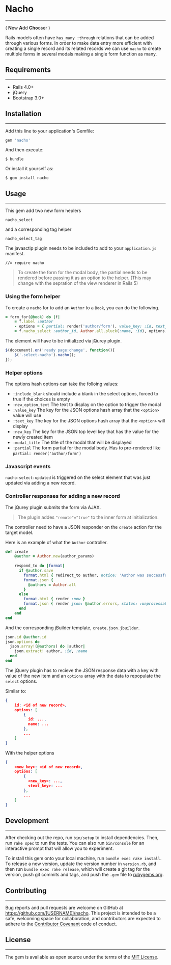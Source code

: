 # Nacho 
-----

( **N**ew **A**dd **Cho**oser )

Rails models often have `has_many :through` relations that can be added through various forms. In order to make data
entry more efficient with creating a single record and its related records we can use `nacho` to create multiple forms
in several modals making a single form function as many.

## Requirements
-----

* Rails 4.0+
* jQuery
* Bootstrap 3.0+

## Installation
-----

Add this line to your application's Gemfile:

```ruby
gem 'nacho'
```

And then execute:

    $ bundle

Or install it yourself as:

    $ gem install nacho

## Usage
-----

This gem add two new form heplers

    nacho_select
 
and a corresponding tag helper

    nacho_select_tag
    
The javasctip plugin needs to be included  to add to your `application.js` manifest.

    //= require nacho
    
> To create the form for the modal body, the partial needs to be rendered before passing it as an option to the helper. (This may change with the sepration of the view renderer in Rails 5)

### Using the form helper

To create a `nacho` for to add an `Author` to a `Book`, you can do the following.
 
```ruby
= form_for(@book) do |f|
    = f.label :author
    - options = { partial: render('author/form'), value_key: :id, text_key: :name, new_key: :id, selected: @book.author.id }
    = f.nacho_select :author_id, Author.all.pluck(:name, :id), options, {class: 'select-nacho'}
```

The element will have to be initialized via jQurey plugin.

```javascript
$(doocument).on('ready page:change', function(){
    $('.select-nacho').nacho();
});
```

### Helper options

The options hash options can take the folloing values:

- ``:include_blank``  should include a blank in the select options, forced to true if the choices is empty
- ``:new_option_text`` The text to display on the option to trigger the modal
- ``:value_key`` The key for the JSON options hash array that the `<option>` value will use
- ``:text_key`` The key for the JSON options hash array that the `<option>` will display
- ``:new_key`` The key for the JSON top level key that has the value for the newly created item
- ``:modal_title`` The title of the modal that will be displayed
- ``:partial`` The form partial for the modal body. Has to pre-rendered like `partial: render('author/form')`
 
### Javascript events


``nacho-select:updated`` is triggered on the select element that was just updated via adding a new record.


### Controller responses for adding a new record

The jQurey plugin submits the form via AJAX.
 
> The plugin addes `"remote"="true"` to the inner form at initialization.

The controller need to have a JSON responder on the `create` action for the target model.

Here is an example of what the `Author` controller.

```ruby
def create
    @author = Author.new(author_params)
    
    respond_to do |format|
      if @author.save
        format.html { redirect_to author, notice: 'Author was successfully created.' }
        format.json {
          @authors = Author.all
        }
      else
        format.html { render :new }
        format.json { render json: @author.errors, status: :unprocessable_entity }
      end
    end
end
```

And the corresponding jBuilder template, `create.json.jbuilder`.

```ruby
json.id @author.id
json.options do
  json.array!(@authors) do |author|
    json.extract! author, :id, :name
  end
end
```

The jQuery plugin has to recieve the JSON response data with a key with value of the new item and an `options` array with the data to repopulate the `select` options.

Similar to:

```json
{
	id: <id of new record>,
    options: [
    	{
          id: ...,
          name: ...
        },
        ...
    ]
}
```

With the helper options

```json
{
	<new_key>: <id of new record>,
    options: [
    	{
          <new_key>: ...,
          <text_key>: ...
        },
        ...
    ]
}
```

## Development
-----

After checking out the repo, run `bin/setup` to install dependencies. Then, run `rake spec` to run the tests. You can also run `bin/console` for an interactive prompt that will allow you to experiment.

To install this gem onto your local machine, run `bundle exec rake install`. To release a new version, update the version number in `version.rb`, and then run `bundle exec rake release`, which will create a git tag for the version, push git commits and tags, and push the `.gem` file to [rubygems.org](https://rubygems.org).

## Contributing
-----

Bug reports and pull requests are welcome on GitHub at https://github.com/[USERNAME]/nacho. This project is intended to be a safe, welcoming space for collaboration, and contributors are expected to adhere to the [Contributor Covenant](http://contributor-covenant.org) code of conduct.

## License
-----

The gem is available as open source under the terms of the [MIT License](http://opensource.org/licenses/MIT).
